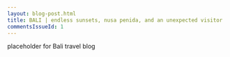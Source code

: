 ```yaml
---
layout: blog-post.html
title: BALI | endless sunsets, nusa penida, and an unexpected visitor
commentsIssueId: 1
---
```


placeholder for Bali travel blog

[GitHub Pages]: http://pages.github.com/
